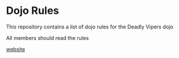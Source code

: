 Dojo Rules
==========

This repository contains a list of dojo rules for the Deadly Vipers dojo

All members should read the rules

[website](https://github.com/deadlyvipers)
